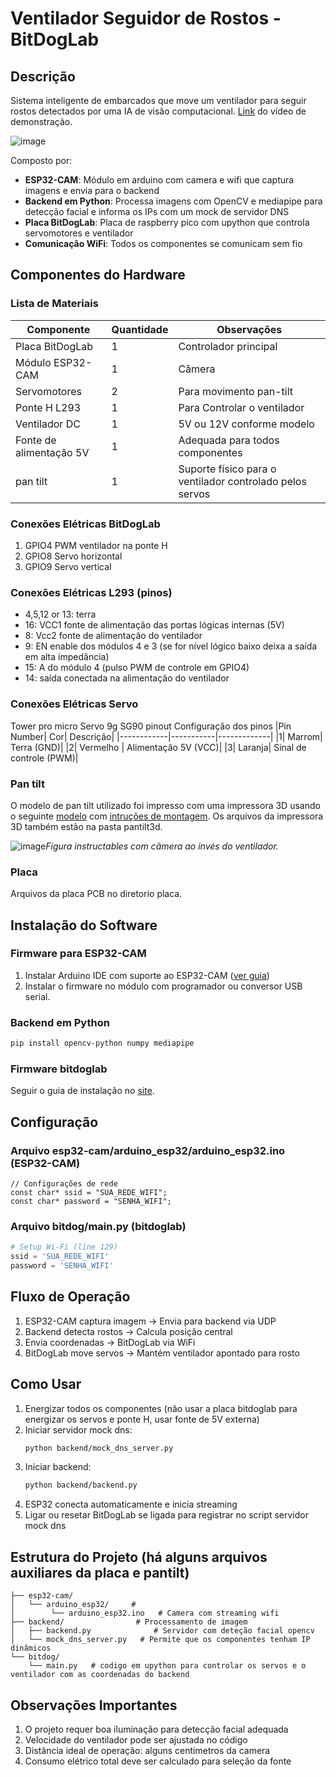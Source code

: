 # Ventilador Seguidor de Rostos - BitDogLab

##  Descrição
Sistema inteligente de embarcados que move um ventilador para seguir rostos detectados por uma IA de visão computacional. [Link](https://youtu.be/tgpLVKnkNZ8) do vídeo de demonstração. 

![image](https://github.com/user-attachments/assets/e49bbb70-7410-43fe-9ff9-5162cc33b6f5)

Composto por:

- **ESP32-CAM**: Módulo em arduino com camera e wifi que captura imagens e envia para o backend
- **Backend em Python**: Processa imagens com OpenCV e mediapipe para detecção facial e informa os IPs com um mock de servidor DNS
- **Placa BitDogLab**: Placa de raspberry pico com upython que controla servomotores e ventilador
- **Comunicação WiFi**: Todos os componentes se comunicam sem fio

##  Componentes do Hardware

### Lista de Materiais
| Componente | Quantidade | Observações |
|------------|-----------|-------------|
| Placa BitDogLab | 1 | Controlador principal |
| Módulo ESP32-CAM | 1 | Câmera |
| Servomotores | 2 | Para movimento pan-tilt |
| Ponte H L293 | 1 | Para Controlar o ventilador |
| Ventilador DC | 1 | 5V ou 12V conforme modelo |
| Fonte de alimentação 5V | 1 | Adequada para todos componentes |
|pan tilt| 1 | Suporte físico para o ventilador controlado pelos servos|


### Conexões Elétricas BitDogLab
1. GPIO4 PWM ventilador na ponte H
2. GPIO8 Servo horizontal
3. GPIO9 Servo vertical

### Conexões Elétricas L293 (pinos)
- 4,5,12 or 13: terra
- 16: VCC1 fonte de alimentação das portas lógicas internas (5V)
- 8: Vcc2 fonte de alimentação do ventilador
- 9: EN enable dos módulos 4 e 3 (se for nível lógico baixo deixa a saída em alta impedância)
- 15: A do módulo 4 (pulso PWM de controle em GPIO4)
- 14: saída conectada na alimentação do ventilador

### Conexões Elétricas Servo
Tower pro micro Servo 9g SG90 pinout
Configuração dos pinos
|Pin Number| 	Cor| 	Descrição|
|------------|-----------|-------------|
|1| 	Marrom| 	Terra (GND)|
|2| 	Vermelho |	Alimentação 5V (VCC)|
|3| 	Laranja| 	Sinal de controle (PWM)|

### Pan tilt
O modelo de pan tilt utilizado foi impresso com uma impressora 3D usando o seguinte [modelo](https://www.thingiverse.com/thing:6008663) com [intruções de montagem](https://www.instructables.com/Pan-and-Tilt-Camera-With-ESP32-CAM-L0Cost-Robot-Co/). Os arquivos da impressora 3D também estão na pasta pantilt3d.

![image](https://github.com/user-attachments/assets/6dc45f54-bd07-45e9-8b9b-6671ea6c9f25)_Figura instructables com câmera ao invés do ventilador._


### Placa
Arquivos da placa PCB no diretorio placa.

##  Instalação do Software

### Firmware para ESP32-CAM
1. Instalar Arduino IDE com suporte ao ESP32-CAM ([ver guia](https://randomnerdtutorials.com/program-upload-code-esp32-cam/
))
2. Instalar o firmware no módulo com programador ou conversor USB serial.

### Backend em Python
```bash
pip install opencv-python numpy mediapipe 
```
### Firmware bitdoglab
Seguir o guia de instalação no [site](https://bitdoglab.webcontent.website/).

##  Configuração

### Arquivo esp32-cam/arduino_esp32/arduino_esp32.ino (ESP32-CAM)
```arduino
// Configurações de rede
const char* ssid = "SUA_REDE_WIFI";
const char* password = "SENHA_WIFI";

```
### Arquivo bitdog/main.py (bitdoglab)
```python
# Setup Wi-Fi (line 129)
ssid = 'SUA_REDE_WIFI'
password = 'SENHA_WIFI'
```


##  Fluxo de Operação
1. ESP32-CAM captura imagem → Envia para backend via UDP
2. Backend detecta rostos → Calcula posição central
3. Envia coordenadas → BitDogLab via WiFi
4. BitDogLab move servos → Mantém ventilador apontado para rosto

##  Como Usar
1. Energizar todos os componentes (não usar a placa bitdoglab para energizar os servos e ponte H, usar fonte de 5V externa)
2. Iniciar servidor mock dns:
   ```bash
   python backend/mock_dns_server.py
   ```
3. Iniciar backend:
     ```bash
   python backend/backend.py
   ```
3. ESP32 conecta automaticamente e inicia streaming
4. Ligar ou resetar BitDogLab se ligada para registrar no script servidor mock dns 

##  Estrutura do Projeto (há alguns arquivos auxiliares da placa e pantilt)
```
├── esp32-cam/
│   └── arduino_esp32/     #
│        └── arduino_esp32.ino   # Camera com streaming wifi          
├── backend/                # Processamento de imagem
│   ├── backend.py              # Servidor com deteção facial opencv
│   └── mock_dns_server.py   # Permite que os componentes tenham IP dinâmicos
└── bitdog/
    └── main.py   # codigo em upython para controlar os servos e o ventilador com as coordenadas do backend
```

##  Observações Importantes
1. O projeto requer boa iluminação para detecção facial adequada
2. Velocidade do ventilador pode ser ajustada no código
3. Distância ideal de operação: alguns centimetros da camera
4. Consumo elétrico total deve ser calculado para seleção da fonte
